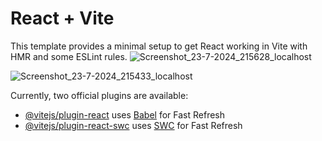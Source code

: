 # React + Vite

This template provides a minimal setup to get React working in Vite with HMR and some ESLint rules.
![Screenshot_23-7-2024_215628_localhost](https://github.com/user-attachments/assets/f5e33c7a-d9cb-4ff0-a2eb-afa36ef1e749)

![Screenshot_23-7-2024_215433_localhost](https://github.com/user-attachments/assets/c13a4f93-37ff-4c2e-bb5d-dc4a931a1ef2)



Currently, two official plugins are available:

- [@vitejs/plugin-react](https://github.com/vitejs/vite-plugin-react/blob/main/packages/plugin-react/README.md) uses [Babel](https://babeljs.io/) for Fast Refresh
- [@vitejs/plugin-react-swc](https://github.com/vitejs/vite-plugin-react-swc) uses [SWC](https://swc.rs/) for Fast Refresh
